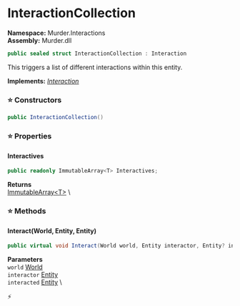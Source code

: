 # InteractionCollection

**Namespace:** Murder.Interactions \
**Assembly:** Murder.dll

```csharp
public sealed struct InteractionCollection : Interaction
```

This triggers a list of different interactions within this entity.

**Implements:** _[Interaction](/Bang/Interactions/Interaction.html)_

### ⭐ Constructors
```csharp
public InteractionCollection()
```

### ⭐ Properties
#### Interactives
```csharp
public readonly ImmutableArray<T> Interactives;
```

**Returns** \
[ImmutableArray\<T\>](https://learn.microsoft.com/en-us/dotnet/api/System.Collections.Immutable.ImmutableArray-1?view=net-7.0) \
### ⭐ Methods
#### Interact(World, Entity, Entity)
```csharp
public virtual void Interact(World world, Entity interactor, Entity? interacted)
```

**Parameters** \
`world` [World](/Bang/World.html) \
`interactor` [Entity](/Bang/Entities/Entity.html) \
`interacted` [Entity](/Bang/Entities/Entity.html) \



⚡